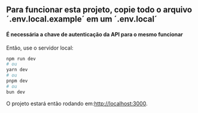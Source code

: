 ## Para funcionar esta projeto, copie todo o arquivo ´.env.local.example´ em um ´.env.local´

#### É necessária a chave de autenticação da API para o mesmo funcionar

Então, use o servidor local:

```bash
npm run dev
# ou
yarn dev
# ou
pnpm dev
# ou
bun dev
```

O projeto estará então rodando em:[http://localhost:3000](http://localhost:3000).
